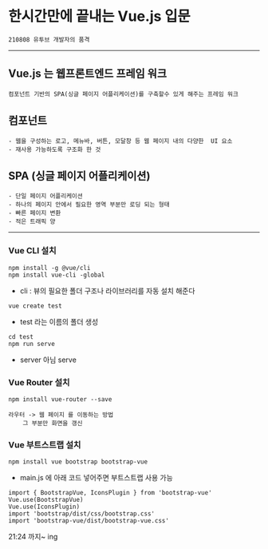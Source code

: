 # 한시간만에 끝내는 Vue.js 입문
```
210808 유투브 개발자의 품격
```
---

## Vue.js 는 웹프론트엔드 프레임 워크 
```
컴포넌트 기반의 SPA(싱글 페이지 어플리케이션)를 구축할수 있게 해주는 프레임 워크
```

## 컴포넌트
```
- 웹을 구성하는 로고, 메뉴바, 버튼, 모달창 등 웹 페이지 내의 다양한  UI 요소
- 재사용 가능하도록 구조화 한 것
```

## SPA (싱글 페이지 어플리케이션)
```
- 단일 페이지 어플리케이션
- 하나의 페이지 안에서 필요한 영역 부분만 로딩 되는 형태
- 빠른 페이지 변환
- 적은 트래픽 양
```
---

### Vue CLI 설치
```
npm install -g @vue/cli
npm install vue-cli -global
```
- cli : 뷰의 필요한 폴더 구조나 라이브러리를 자동 설치 해준다
```
vue create test
```
- test 라는 이름의 폴더 생성

```
cd test
npm run serve 
```
- server 아님 serve


### Vue Router 설치
```
npm install vue-router --save

라우터 -> 웹 페이지 를 이동하는 방법
	그 부분만 화면을 갱신
```

### Vue 부트스트랩 설치
```	
npm install vue bootstrap bootstrap-vue
```
- main.js 에 아래 코드 넣어주면 부트스트랩 사용 가능
```
import { BootstrapVue, IconsPlugin } from 'bootstrap-vue'
Vue.use(BootstrapVue)
Vue.use(IconsPlugin)
import 'bootstrap/dist/css/bootstrap.css'
import 'bootstrap-vue/dist/bootstrap-vue.css'
```

21:24 까지~ ing







